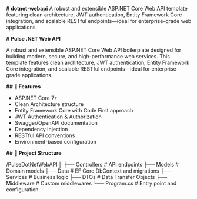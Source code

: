 **# dotnet-webapi**
A robust and extensible ASP.NET Core Web API template featuring clean architecture, JWT authentication, Entity Framework Core integration, and scalable RESTful endpoints—ideal for enterprise-grade web applications.

**# Pulse .NET Web API**

A robust and extensible ASP.NET Core Web API boilerplate designed for building modern, secure, and high-performance web services. This template features clean architecture, JWT authentication, Entity Framework Core integration, and scalable RESTful endpoints—ideal for enterprise-grade applications.

**## 🚀 Features**

- ASP.NET Core 7+
- Clean Architecture structure
- Entity Framework Core with Code First approach
- JWT Authentication & Authorization
- Swagger/OpenAPI documentation
- Dependency Injection
- RESTful API conventions
- Environment-based configuration

**## 📁 Project Structure**

/PulseDotNetWebAPI │ ├── Controllers # API endpoints ├── Models # Domain models ├── Data # EF Core DbContext and migrations ├── Services # Business logic ├── DTOs # Data Transfer Objects ├── Middleware # Custom middlewares └── Program.cs # Entry point and configuration.


